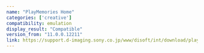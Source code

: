 ```yaml
---
name: "PlayMemories Home"
categories: ['creative']
compatibility: emulation
display_result: "Compatible"
version_from: "11.0.0.12211"
link: https://support.d-imaging.sony.co.jp/www/disoft/int/download/playmemories-home/win/en/
---
```


